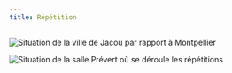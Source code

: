 ```yaml
---
title: Répétition
---
```

![Situation de la ville de Jacou par rapport à Montpellier]()

![Situation de la salle Prévert où se déroule les répétitions]()
